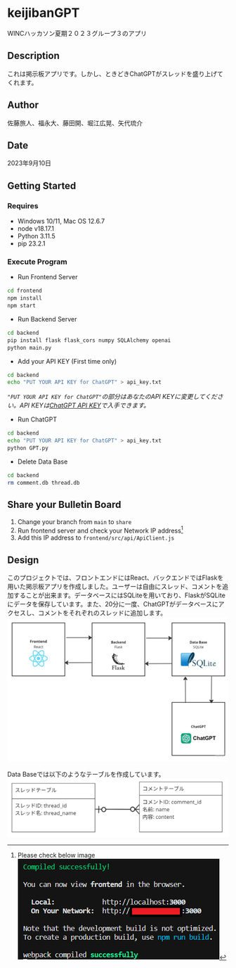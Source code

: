 # keijibanGPT
WINCハッカソン夏期２０２３グループ３のアプリ

## Description
これは掲示板アプリです。しかし、ときどきChatGPTがスレッドを盛り上げてくれます。

## Author
佐藤旅人、福永大、藤田開、堀江広晃、矢代琉介

## Date
2023年9月10日

## Getting Started

### Requires
* Windows 10/11, Mac OS 12.6.7
* node v18.17.1
* Python 3.11.5
* pip 23.2.1

### Execute Program
* Run Frontend Server
```bash
cd frontend
npm install
npm start
```

* Run Backend Server
```bash
cd backend
pip install flask flask_cors numpy SQLAlchemy openai
python main.py
```
* Add your API KEY (First time only)
```bash
cd backend
echo "PUT YOUR API KEY for ChatGPT" > api_key.txt
```
*`"PUT YOUR API KEY for ChatGPT"`の部分はあなたのAPI KEYに変更してください。API KEYは[ChatGPT API KEY](https://platform.openai.com/account/api-keys)で入手できます。*

* Run ChatGPT
```bash
cd backend
echo "PUT YOUR API KEY for ChatGPT" > api_key.txt
python GPT.py
```

* Delete Data Base
```bash
cd backend
rm comment.db thread.db
```

## Share your Bulletin Board
1. Change your branch from `main` to `share`
2. Run frontend server and check your Network IP address[^1]
3. Add this IP address to `frontend/src/api/ApiClient.js`

[^1]: Please check below image
![Network IP address](img/description.png)

## Design
このプロジェクトでは、フロントエンドにはReact、バックエンドではFlaskを用いた掲示板アプリを作成しました。ユーザーは自由にスレッド、コメントを追加することが出来ます。データベースにはSQLiteを用いており、FlaskがSQLiteにデータを保存しています。また、20分に一度、ChatGPTがデータベースにアクセスし、コメントをそれぞれのスレッドに追加します。
![Data Flow](img/dataFlow.jpg)

Data Baseでは以下のようなテーブルを作成しています。
![Data Table](img/table.png)
